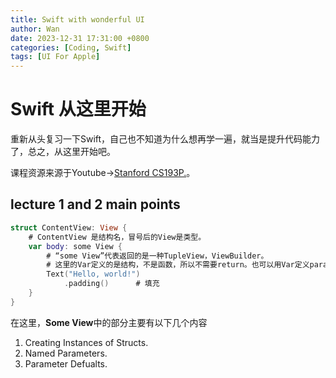 ```yaml
---
title: Swift with wonderful UI
author: Wan
date: 2023-12-31 17:31:00 +0800
categories: [Coding, Swift]
tags: [UI For Apple]
---
```


# Swift 从这里开始

重新从头复习一下Swift，自己也不知道为什么想再学一遍，就当是提升代码能力了，总之，从这里开始吧。

课程资源来源于Youtube->[Stanford CS193P.](https://www.youtube.com/@StanfordCS193p)。

## lecture 1 and 2 main points

~~~swift
struct ContentView: View {
    # ContentView 是结构名，冒号后的View是类型。
    var body: some View { 
        # “some View”代表返回的是一种TupleView，ViewBuilder。
        # 这里的Var定义的是结构，不是函数，所以不需要return。也可以用Var定义parameters，用let定义不变常量。
        Text("Hello, world!")
            .padding()      # 填充
    }
}
~~~

在这里，**Some View**中的部分主要有以下几个内容
1. Creating Instances of Structs.
2. Named Parameters.
3. Parameter Defualts.


